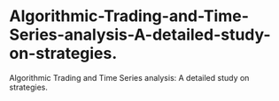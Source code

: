 # Algorithmic-Trading-and-Time-Series-analysis-A-detailed-study-on-strategies.
Algorithmic Trading and Time Series analysis: A detailed study on strategies.
